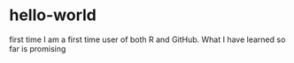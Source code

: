 # hello-world
first time
I am a first time user of both R and GitHub. What I have learned so far is promising 

